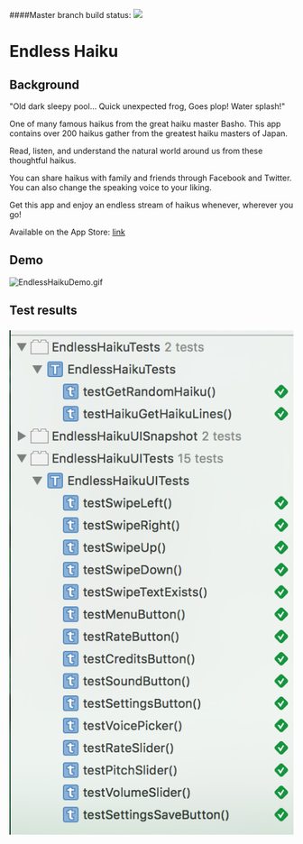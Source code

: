 ####Master branch build status: 
![](https://travis-ci.org/tvluong1988/EndlessHaiku.svg?branch=master)

Endless Haiku
===============

Background
----------
"Old dark sleepy pool...
Quick unexpected frog,
Goes plop! Water splash!"

One of many famous haikus from the great haiku master Basho. This app contains over 200 haikus gather from the greatest haiku masters of Japan.

Read, listen, and understand the natural world around us from these thoughtful haikus. 

You can share haikus with family and friends through Facebook and Twitter. You can also change the speaking voice to your liking. 

Get this app and enjoy an endless stream of haikus whenever, wherever you go!

Available on the App Store: [link](https://itunes.apple.com/us/app/endless-haiku/id1085414045?ls=1&mt=8) 

Demo
----
![EndlessHaikuDemo.gif](EndlessHaikuDemo.gif?raw=1)

Test results
------------
<h3 align="left">
<img src="EndlessHaikuTestResults.png" alt="test results" />
</h3>